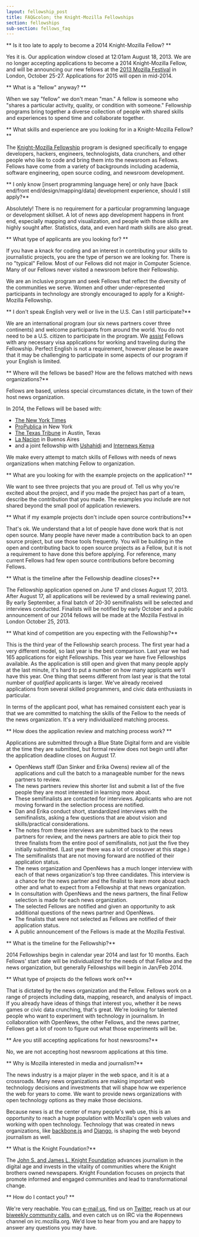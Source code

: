 ```yaml
---
layout: fellowship_post
title: FAQ&colon; the Knight-Mozilla Fellowships
section: fellowships
sub-section: fellows_faq
---
```

** Is it too late to apply to become a 2014 Knight-Mozilla Fellow? **

Yes it is. Our application window closed at 12:01am August 18, 2013. We are no longer accepting applications to become a 2014 Knight-Mozilla Fellow, and will be announcing our new fellows at the <a href="http://www.mozillafestival.org">2013 Mozilla Festival</a> in London, October 25-27. Applications for 2015 will open in mid-2014.


** What is a "fellow" anyway? **

When we say "fellow" we don't mean "man." A fellow is someone who "shares a particular activity, quality, or condition with someone." Fellowship programs bring together a diverse collection of people with shared skills and experiences to spend time and collaborate together.

** What skills and experience are you looking for in a Knight-Mozilla Fellow?**

The <a href="/fellowships">Knight-Mozilla Fellowship</a> program is designed specifically to engage developers, hackers, engineers, technologists, data crunchers, and other people who like to code and bring them into the newsroom as Fellows. Fellows have come from a variety of backgrounds including academia, software engineering, open source coding, and newsroom development.

** I only know [insert programming language here] or only have [back end/front end/design/mapping/data] development experience, should I still apply?**

Absolutely! There is no requirement for a particular programming language or development skillset. A lot of news app development happens in front end, especially mapping and visualization, and people with those skills are highly sought after. Statistics, data, and even hard math skills are also great. 

** What type of applicants are you looking for? **

If you have a knack for coding and an interest in contributing your skills to journalistic projects, you are the type of person we are looking for. There is no "typical" Fellow. Most of our Fellows did not major in Computer Science. Many of our Fellows never visited a newsroom before their Fellowship. 

We are an inclusive program and seek Fellows that reflect the diversity of the communities we serve. Women and other under-represented participants in technology are strongly encouraged to apply for a Knight-Mozilla Fellowship.

** I don't speak English very well or live in the U.S. Can I still participate?**

We are an international program (our six news partners cover three continents) and welcome participants from around the world. You do not need to be a U.S. citizen to participate in the program. We <a href="/fellowships/info.html">assist</a> Fellows with any necessary visa applications for working and traveling during the Fellowship. Perfect English is not a requirement, however please be aware that it may be challenging to participate in some aspects of our program if your English is limited.

** Where will the fellows be based? How are the fellows matched with news organizations?**

Fellows are based, unless special circumstances dictate, in the town of their host news organization. 

In 2014, the Fellows will be based with:

* [The New York Times](http://www.nytimes.com)
* [ProPublica](http://www.propublica.org) in New York
* [The Texas Tribune](http://www.texastribune.org) in Austin, Texas
* [La Nacion](http://www.lanacion.com.ar/) in Buenos Aires
* and a joint fellowship with [Ushahidi](http://www.ushahidi.com) and [Internews Kenya](http://www.internewskenya.org/dataportal/)

We make every attempt to match skills of Fellows with needs of news organizations when matching Fellow to organization.

<!-- ** What do I need to do to apply? **

The application is designed to be quick: Just a quick five question application, plus some links to stuff you've made. There are no recommendations to hunt down and no trick questions. <a href="/fellowships/apply.html">Apply now.</a> -->

** What are you looking for with the example projects on the application? **

We want to see three projects that you are proud of. Tell us why you're excited about the project, and if you made the project has part of a team, describe the contribution that you made. The examples you include are not shared beyond the small pool of application reviewers.

** What if my example projects don't include open source contributions?**

That's ok. We understand that a lot of people have done work that is not open source. Many people have never made a contribution back to an open source project, but use those tools frequently. You will be building in the open and contributing back to open source projects as a Fellow, but it is not a requirement to have done this before applying. For reference, many current Fellows had few open source contributions before becoming Fellows.

** What is the timeline after the Fellowship deadline closes?**

The Fellowship application opened on June 17 and closes August 17, 2013. After August 17, all applications will be reviewed by a small reviewing panel. By early September, a final batch of 20-30 semifinalists will be selected and interviews conducted. Finalists will be notified by early October and a public announcement of our 2014 fellows will be made at the Mozilla Festival in London October 25, 2013.

** What kind of competition are you expecting with the Fellowship?**

This is the third year of the Fellowship search process. The first year had a very different model, so last year is the best comparison. Last year we had 165 applications for eight Fellowships. This year we have five Fellowships available. As the application is still open and given that many people apply at the last minute, it's hard to put a number on how many applicants we'll have this year. One thing that seems different from last year is that the total number of *qualified* applicants is larger. We've already received applications from several skilled programmers, and civic data enthusiasts in particular. 

In terms of the applicant pool, what has remained consistent each year is that we are committed to matching the skills of the Fellow to the needs of the news organization. It's a very individualized matching process.

** How does the application review and matching process work? ** 

Applications are submitted through a Blue State Digital form and are visible at the time they are submitted, but formal review does not begin until after the application deadline closes on August 17.

* OpenNews staff (Dan Sinker and Erika Owens) review all of the applications and cull the batch to a manageable number for the news partners to review.
* The news partners review this shorter list and submit a list of the five people they are most interested in learning more about.
* These semifinalists are contacted for interviews. Applicants who are not moving forward in the selection process are notified.
* Dan and Erika conduct short, standardized interviews with the semifinalists, asking a few questions that are about vision and skills/practical considerations.
* The notes from these interviews are submitted back to the news partners for review, and the news partners are able to pick their top three finalists from the entire pool of semifinalists, not just the five they initially submitted. (Last year there was a lot of crossover at this stage.)
* The semifinalists that are not moving forward are notified of their application status.
* The news organization and OpenNews has a much longer interview with each of that news organization's top three candidates. This interview is a chance for the news partner and the finalist to learn more about each other and what to expect from a Fellowship at that news organization.
* In consultation with OpenNews and the news partners, the final Fellow selection is made for each news organization.
* The selected Fellows are notified and given an opportunity to ask additional questions of the news partner and OpenNews.
* The finalists that were not selected as Fellows are notified of their application status.
* A public announcement of the Fellows is made at the Mozilla Festival.

** What is the timeline for the Fellowship?**

2014 Fellowships begin in calendar year 2014 and last for 10 months. Each Fellows' start date will be individualized for the needs of that Fellow and the news organization, but generally Fellowships will begin in Jan/Feb 2014.

** What type of projects do the fellows work on?**

That is dictated by the news organization and the Fellow. Fellows work on a range of projects including data, mapping, research, and analysis of impact. If you already have ideas of things that interest you, whether it be news games or civic data crunching, that's great. We're looking for talented people who want to experiment with technology in journalism. In collaboration with OpenNews, the other Fellows, and the news partner, Fellows get a lot of room to figure out what those experiments will be.

<!-- ** I'm still on the fence about applying.**

You should apply. As <a href="https://twitter.com/jmm">Miranda Mulligan</a> said during a <a href="https://etherpad.mozilla.org/opennews-calls-June26">Q&A</a> about the Fellowship: "Applying is not making a decision to do [the fellowship] and getting an offer does not mean you have to take an offer!" If you have experience with code and an interest in journalism and you're curious about applying, do so. As current Fellow <a href="https://twitter.com/veltman">Noah Veltman</a> pointed out, many people who are now Fellows thought their application was a long shot. <a href="/fellowships/apply.html">Apply today</a>. -->

** Are you still accepting applications for host newsrooms?**

No, we are not accepting host newsroom applications at this time.

** Why is Mozilla interested in media and journalism?**

The news industry is a major player in the web space, and it is at a crossroads. Many news organizations are making important web technology decisions and investments that will shape how we experience the web for years to come. We want to provide news organizations with open technology options as they make those decisions. 

Because news is at the center of many people's web use, this is an opportunity to reach a huge population with Mozilla's open web values and working with open technology. Technology that was created in news organizations, like [backbone.js](http://backbonejs.org/) and [Django](https://www.djangoproject.com/), is shaping the web beyond journalism as well.

** What is the Knight Foundation?**

The [John S. and James L. Knight Foundation](http://knightfoundation.org) advances journalism in the digital age and invests in the vitality of communities where the Knight brothers owned newspapers. Knight Foundation focuses on projects that promote informed and engaged communities and lead to transformational change.

** How do I contact you? **

We're very reachable. You can [e-mail us](mailto:opennews@mozillafoundation.org), find us on [Twitter](https://twitter.com/opennews), reach us at our [biweekly community calls](https://wiki.mozilla.org/OpenNews/Calls), and even catch us on IRC via the #opennews channel on irc.mozilla.org. We'd love to hear from you and are happy to answer any questions you may have.

